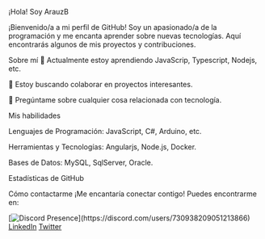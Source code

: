 ¡Hola! Soy ArauzB

¡Bienvenido/a a mi perfil de GitHub! Soy un apasionado/a de la programación y me encanta aprender sobre nuevas tecnologías. Aquí encontrarás algunos de mis proyectos y contribuciones.

Sobre mí
🌱 Actualmente estoy aprendiendo JavaScrip, Typescript, Nodejs, etc.

👯 Estoy buscando colaborar en proyectos interesantes.

💬 Pregúntame sobre cualquier cosa relacionada con tecnología.


Mis habilidades

Lenguajes de Programación: JavaScript, C#, Arduino, etc.

Herramientas y Tecnologías: Angularjs, Node.js, Docker.

Bases de Datos:  MySQL, SqlServer, Oracle.


Estadísticas de GitHub

Cómo contactarme
¡Me encantaría conectar contigo! Puedes encontrarme en:

[![Discord Presence](https://lanyard-profile-readme.vercel.app/api/94490510688792576?theme=light&bg=809ecf&animated=false&hideDiscrim=true&borderRadius=30px&idleMessage=Probably%20doing%20something%20else...)](https://discord.com/users/730938209051213866)
[LinkedIn](https://www.linkedin.com/in/angel-barrios-arauz/)
[Twitter](https://twitter.com/ArauzB_)

